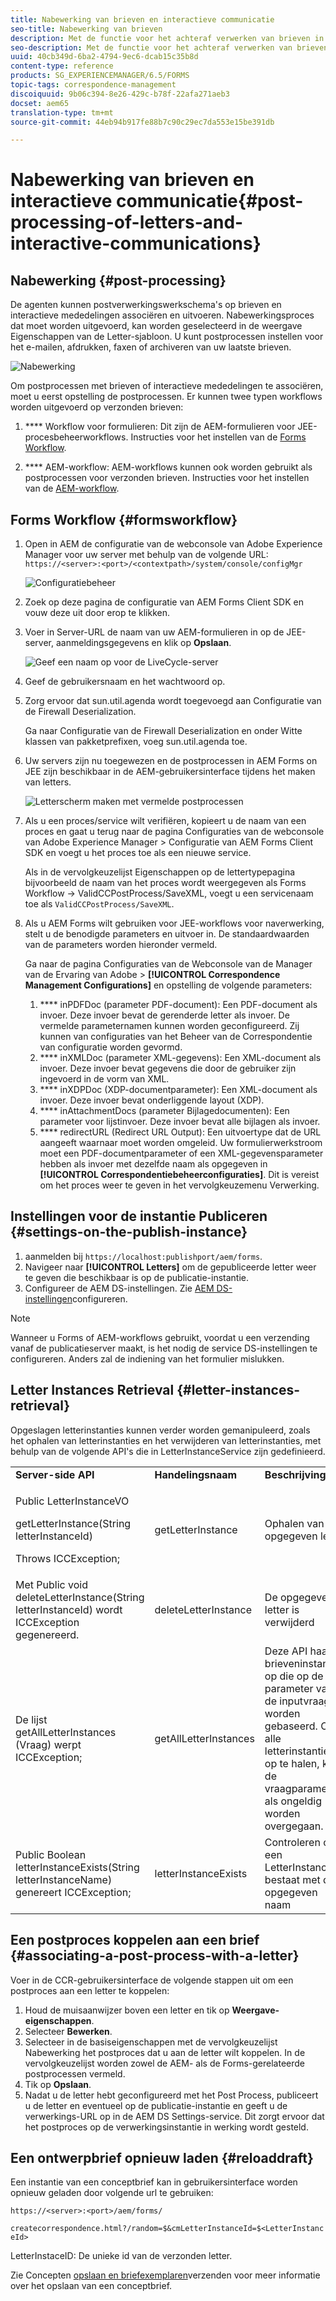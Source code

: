 ```yaml
---
title: Nabewerking van brieven en interactieve communicatie
seo-title: Nabewerking van brieven
description: Met de functie voor het achteraf verwerken van brieven in Correspondence Management kunt u AEM- en Forms-nabewerkingsprocessen maken, zoals afdrukken en e-mail, en deze integreren met uw brieven.
seo-description: Met de functie voor het achteraf verwerken van brieven in Correspondence Management kunt u AEM- en Forms-nabewerkingsprocessen maken, zoals afdrukken en e-mail, en deze integreren met uw brieven.
uuid: 40cb349d-6ba2-4794-9ec6-dcab15c35b8d
content-type: reference
products: SG_EXPERIENCEMANAGER/6.5/FORMS
topic-tags: correspondence-management
discoiquuid: 9b06c394-8e26-429c-b78f-22afa271aeb3
docset: aem65
translation-type: tm+mt
source-git-commit: 44eb94b917fe88b7c90c29ec7da553e15be391db

---
```



# Nabewerking van brieven en interactieve communicatie{#post-processing-of-letters-and-interactive-communications}

## Nabewerking {#post-processing}

De agenten kunnen postverwerkingswerkschema&#39;s op brieven en interactieve mededelingen associëren en uitvoeren. Nabewerkingsproces dat moet worden uitgevoerd, kan worden geselecteerd in de weergave Eigenschappen van de Letter-sjabloon. U kunt postprocessen instellen voor het e-mailen, afdrukken, faxen of archiveren van uw laatste brieven.

![Nabewerking](assets/ppoverview.png)

Om postprocessen met brieven of interactieve mededelingen te associëren, moet u eerst opstelling de postprocessen. Er kunnen twee typen workflows worden uitgevoerd op verzonden brieven:

1. **** Workflow voor formulieren: Dit zijn de AEM-formulieren voor JEE-procesbeheerworkflows. Instructies voor het instellen van de [Forms Workflow](../../forms/using/submit-letter-topostprocess.md#main-pars-header-3).

1. **** AEM-workflow: AEM-workflows kunnen ook worden gebruikt als postprocessen voor verzonden brieven. Instructies voor het instellen van de [AEM-workflow](../../forms/using/aem-forms-workflow.md).

## Forms Workflow {#formsworkflow}

1. Open in AEM de configuratie van de webconsole van Adobe Experience Manager voor uw server met behulp van de volgende URL: `https://<server>:<port>/<contextpath>/system/console/configMgr`

   ![Configuratiebeheer](assets/2configmanager-1.png)

1. Zoek op deze pagina de configuratie van AEM Forms Client SDK en vouw deze uit door erop te klikken.
1. Voer in Server-URL de naam van uw AEM-formulieren in op de JEE-server, aanmeldingsgegevens en klik op **Opslaan**.

   ![Geef een naam op voor de LiveCycle-server](assets/1cofigmanager.png)

1. Geef de gebruikersnaam en het wachtwoord op.
1. Zorg ervoor dat sun.util.agenda wordt toegevoegd aan Configuratie van de Firewall Deserialization.

   Ga naar Configuratie van de Firewall Deserialization en onder Witte klassen van pakketprefixen, voeg sun.util.agenda toe.

1. Uw servers zijn nu toegewezen en de postprocessen in AEM Forms on JEE zijn beschikbaar in de AEM-gebruikersinterface tijdens het maken van letters.

   ![Letterscherm maken met vermelde postprocessen](assets/0configmanager.png)

1. Als u een proces/service wilt verifiëren, kopieert u de naam van een proces en gaat u terug naar de pagina Configuraties van de webconsole van Adobe Experience Manager > Configuratie van AEM Forms Client SDK en voegt u het proces toe als een nieuwe service.

   Als in de vervolgkeuzelijst Eigenschappen op de lettertypepagina bijvoorbeeld de naam van het proces wordt weergegeven als Forms Workflow -> ValidCCPostProcess/SaveXML, voegt u een servicenaam toe als `ValidCCPostProcess/SaveXML`.

1. Als u AEM Forms wilt gebruiken voor JEE-workflows voor naverwerking, stelt u de benodigde parameters en uitvoer in. De standaardwaarden van de parameters worden hieronder vermeld.

   Ga naar de pagina Configuraties van de Webconsole van de Manager van de Ervaring van Adobe > **[!UICONTROL Correspondence Management Configurations]** en opstelling de volgende parameters:

   1. **** inPDFDoc (parameter PDF-document): Een PDF-document als invoer. Deze invoer bevat de gerenderde letter als invoer. De vermelde parameternamen kunnen worden geconfigureerd. Zij kunnen van configuraties van het Beheer van de Correspondentie van configuratie worden gevormd.
   1. **** inXMLDoc (parameter XML-gegevens): Een XML-document als invoer. Deze invoer bevat gegevens die door de gebruiker zijn ingevoerd in de vorm van XML.
   1. **** inXDPDoc (XDP-documentparameter): Een XML-document als invoer. Deze invoer bevat onderliggende layout (XDP).
   1. **** inAttachmentDocs (parameter Bijlagedocumenten): Een parameter voor lijstinvoer. Deze invoer bevat alle bijlagen als invoer.
   1. **** redirectURL (Redirect URL Output): Een uitvoertype dat de URL aangeeft waarnaar moet worden omgeleid.
   Uw formulierwerkstroom moet een PDF-documentparameter of een XML-gegevensparameter hebben als invoer met dezelfde naam als opgegeven in **[!UICONTROL Correspondentiebeheerconfiguraties]**. Dit is vereist om het proces weer te geven in het vervolgkeuzemenu Verwerking.

## Instellingen voor de instantie Publiceren {#settings-on-the-publish-instance}

1. aanmelden bij `https://localhost:publishport/aem/forms`.
1. Navigeer naar **[!UICONTROL Letters]** om de gepubliceerde letter weer te geven die beschikbaar is op de publicatie-instantie.
1. Configureer de AEM DS-instellingen. Zie [AEM DS-instellingen](../../forms/using/configuring-the-processing-server-url-.md)configureren.

>[!NOTE]
>
>Wanneer u Forms of AEM-workflows gebruikt, voordat u een verzending vanaf de publicatieserver maakt, is het nodig de service DS-instellingen te configureren. Anders zal de indiening van het formulier mislukken.

## Letter Instances Retrieval {#letter-instances-retrieval}

Opgeslagen letterinstanties kunnen verder worden gemanipuleerd, zoals het ophalen van letterinstanties en het verwijderen van letterinstanties, met behulp van de volgende API&#39;s die in LetterInstanceService zijn gedefinieerd.

<table>
 <tbody>
  <tr>
   <td><strong>Server-side API</strong></td>
   <td><strong>Handelingsnaam</strong></td>
   <td><strong>Beschrijving</strong></td>
  </tr>
  <tr>
   <td><p>Public LetterInstanceVO</p> <p>getLetterInstance(String letterInstanceId)</p> <p>Throws ICCException; </p> </td>
   <td>getLetterInstance</td>
   <td>Ophalen van de opgegeven letter </td>
  </tr>
  <tr>
   <td>Met Public void deleteLetterInstance(String letterInstanceId) wordt ICCException gegenereerd. </td>
   <td>deleteLetterInstance </td>
   <td>De opgegeven letter is verwijderd </td>
  </tr>
  <tr>
   <td>De lijst getAllLetterInstances (Vraag) werpt ICCException; </td>
   <td>getAllLetterInstances </td>
   <td>Deze API haalt brieveninstanties op die op de parameter van de inputvraag worden gebaseerd. Om alle letterinstanties op te halen, kan de vraagparameter als ongeldig worden overgegaan.<br /> </td>
  </tr>
  <tr>
   <td>Public Boolean letterInstanceExists(String letterInstanceName) genereert ICCException; </td>
   <td>letterInstanceExists </td>
   <td>Controleren of een LetterInstance bestaat met de opgegeven naam </td>
  </tr>
 </tbody>
</table>

## Een postproces koppelen aan een brief {#associating-a-post-process-with-a-letter}

Voer in de CCR-gebruikersinterface de volgende stappen uit om een postproces aan een letter te koppelen:

1. Houd de muisaanwijzer boven een letter en tik op **Weergave-eigenschappen**.
1. Selecteer **Bewerken**.
1. Selecteer in de basiseigenschappen met de vervolgkeuzelijst Nabewerking het postproces dat u aan de letter wilt koppelen. In de vervolgkeuzelijst worden zowel de AEM- als de Forms-gerelateerde postprocessen vermeld.
1. Tik op **Opslaan**.
1. Nadat u de letter hebt geconfigureerd met het Post Process, publiceert u de letter en eventueel op de publicatie-instantie en geeft u de verwerkings-URL op in de AEM DS Settings-service. Dit zorgt ervoor dat het postproces op de verwerkingsinstantie in werking wordt gesteld.

## Een ontwerpbrief opnieuw laden {#reloaddraft}

Een instantie van een conceptbrief kan in gebruikersinterface worden opnieuw geladen door volgende url te gebruiken:

`https://<server>:<port>/aem/forms/`

`createcorrespondence.html?/random=$&cmLetterInstanceId=$<LetterInstanceId>`

LetterInstaceID: De unieke id van de verzonden letter.

Zie Concepten [opslaan en briefexemplaren](../../forms/using/create-correspondence.md#savingdrafts)verzenden voor meer informatie over het opslaan van een conceptbrief.
